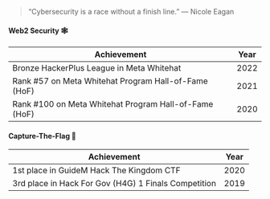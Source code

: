 
> “Cybersecurity is a race without a finish line.” — Nicole Eagan

#### Web2 Security 🕸️
| Achievement | Year |
|---|---|
|Bronze HackerPlus League in Meta Whitehat|2022|
|Rank #57 on Meta Whitehat Program Hall-of-Fame (HoF)|2021|
|Rank #100 on Meta Whitehat Program Hall-of-Fame (HoF)|2020|

#### Capture-The-Flag 🚩
| Achievement | Year |
|---|---|
|1st place in GuideM Hack The Kingdom CTF|2020|
|3rd place in Hack For Gov (H4G) 1 Finals Competition|2019|
